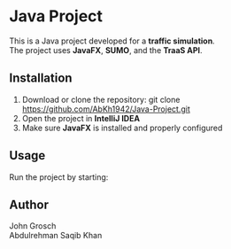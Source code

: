 # Java Project

This is a Java project developed for a **traffic simulation**.  
The project uses **JavaFX**, **SUMO**, and the **TraaS API**.

## Installation
1. Download or clone the repository:
   git clone https://github.com/AbKh1942/Java-Project.git
2. Open the project in **IntelliJ IDEA**
3. Make sure **JavaFX** is installed and properly configured

## Usage
Run the project by starting:

## Author
John Grosch <br>
Abdulrehman Saqib Khan